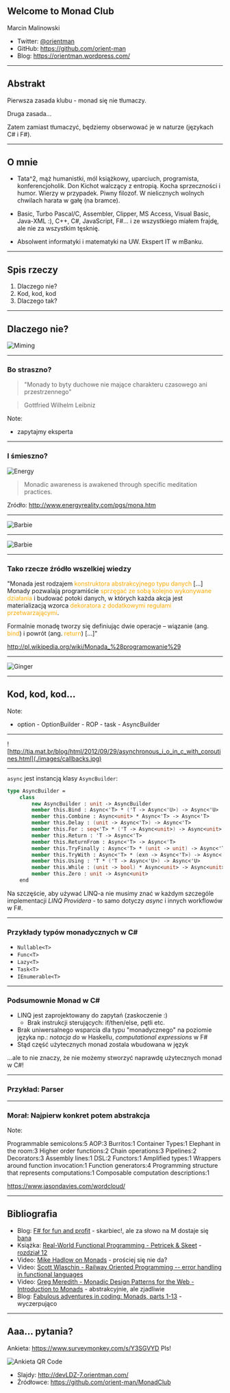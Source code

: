 ﻿## Welcome to Monad Club

Marcin Malinowski

- Twitter: [@orientman](https://twitter.com/orientman)
- GitHub: https://github.com/orient-man
- Blog: https://orientman.wordpress.com/

---

## Abstrakt

Pierwsza zasada klubu - monad się nie tłumaczy.

Druga zasada...

Zatem zamiast tłumaczyć, będziemy obserwować je w naturze (językach C# i F#).

---

## O mnie

- Tata^2, mąż humanistki, mól książkowy, uparciuch, programista, konferencjoholik.  Don Kichot walczący z entropią. Kocha sprzeczności i humor. Wierzy w przypadek. Piwny filozof. W nielicznych wolnych chwilach harata w gałę (na bramce).

- Basic, Turbo Pascal/C, Assembler, Clipper, MS Access, Visual Basic, Java-XML :), C++, C#, JavaScript, F#...  i ze wszystkiego miałem frajdę, ale nie za wszystkim tęsknię.

- Absolwent informatyki i matematyki na UW. Ekspert IT w mBanku.

***

## Spis rzeczy

1. Dlaczego nie?
2. Kod, kod, kod
3. Dlaczego tak?

***

## Dlaczego nie?

![Miming](./images/miming.jpg)

***

### Bo straszno?

<!-- .slide: data-background="./images/skull.png" -->

> "Monady to byty duchowe nie mające charakteru czasowego ani przestrzennego"

> Gottfried Wilhelm Leibniz

Note:
 - zapytajmy eksperta

***

### I śmieszno?

![Energy](./images/ego_monad.gif)

> Monadic awareness is awakened through specific meditation practices.

Zródło: http://www.energyreality.com/pgs/mona.htm

***

<!-- .slide: style="top: -100px !important;" -->
![Barbie](./images/barbie_monad.png)

***

<!-- .slide: style="top: -100px !important;" -->
![Barbie](./images/teoria_kategorii.png)

***

### Tako rzecze źródło wszelkiej wiedzy

"Monada jest rodzajem <font color="#fa0">konstruktora abstrakcyjnego typu danych</font> [...] Monady pozwalają programiście <font color="#fa0">sprzęgać ze sobą kolejno wykonywane działania</font> i budować potoki danych, w których każda akcja jest materializacją wzorca <font color="#fa0">dekoratora z dodatkowymi regułami przetwarzającymi</font>.

Formalnie monadę tworzy się definiując dwie operacje – wiązanie (ang. <font color="#fa0">bind</font>) i powrót (ang. <font color="#fa0">return</font>) [...]"

http://pl.wikipedia.org/wiki/Monada_%28programowanie%29

---

<!-- .slide: data-transition="convex" -->
![Ginger](./images/ginger.jpeg)

***

## Kod, kod, kod...

Note:
 - option - OptionBuilder - ROP - task - AsyncBuilder

---

![http://tia.mat.br/blog/html/2012/09/29/asynchronous_i_o_in_c_with_coroutines.html](./images/callbacks.jpg)

---

``async`` jest instancją klasy ``AsyncBuilder``:

```fsharp
type AsyncBuilder =
    class
        new AsyncBuilder : unit -> AsyncBuilder
        member this.Bind : Async<'T> * ('T -> Async<'U>) -> Async<'U>
        member this.Combine : Async<unit> * Async<'T> -> Async<'T>
        member this.Delay : (unit -> Async<'T>) -> Async<'T>
        member this.For : seq<'T> * ('T -> Async<unit>) -> Async<unit>
        member this.Return : 'T -> Async<'T>
        member this.ReturnFrom : Async<'T> -> Async<'T>
        member this.TryFinally : Async<'T> * (unit -> unit) -> Async<'T>
        member this.TryWith : Async<'T> * (exn -> Async<'T>) -> Async<'T>
        member this.Using : 'T * ('T -> Async<'U>) -> Async<'U>
        member this.While : (unit -> bool) * Async<unit> -> Async<unit>
        member this.Zero : unit -> Async<unit>
    end
```

<!-- .element: class="fragment" -->
Na szczęście, aby używać LINQ-a nie musimy znać w każdym szczególe implementacji _LINQ Providera_ - to samo dotyczy _async_ i innych workflowów w F#.

***

### Przykłady typów monadycznych w C# ###

- ``Nullable<T>``
- ``Func<T>``
- ``Lazy<T>``
- ``Task<T>``
- ``IEnumerable<T>``

---

### Podsumownie Monad w C# ###

- LINQ jest zaprojektowany do zapytań (zaskoczenie :)
    - Brak instrukcji sterujących: if/then/else, pętli etc.
- Brak uniwersalnego wsparcia dla typu "monadycznego" na poziomie języka np.: _notacja do_ w Haskellu, _computational expressions_ w F#
- Stąd część użytecznych monad zostala wbudowana w język

<!-- .element: class="fragment" -->
...ale to nie znaczy, że nie możemy stworzyć naprawdę użytecznych monad w C#!

---

### Przykład: Parser

***

<!-- .slide: data-background="./images/wordle.png" style="top: -50px !important;" -->

### Morał: Najpierw konkret potem abstrakcja

Note:

Programmable semicolons:5
AOP:3
Burritos:1
Container Types:1
Elephant in the room:3
Higher order functions:2
Chain operations:3
Pipelines:2
Decorators:3
Assembly lines:1
DSL:2
Functors:1
Amplified types:1
Wrappers around function invocation:1
Function generators:4
Programming structure that represents computations:1
Composable computation descriptions:1

https://www.jasondavies.com/wordcloud/

***

## Bibliografia

- Blog: [F# for fun and profit](http://fsharpforfunandprofit.com/) - skarbiec!, ale za słowo na M dostaje się [bana](http://fsharpforfunandprofit.com/about/#banned)
- Książka: [Real-World Functional Programming - Petricek & Skeet](http://www.amazon.com/Real-World-Functional-Programming-With-Examples/dp/1933988924) - [rozdział 12](http://www.manning.com/petricek/SampleChapter12.pdf)
- Video: [Mike Hadlow on Monads](http://vimeo.com/21705972) - prościej się nie da?
- Video: [Scott Wlaschin - Railway Oriented Programming -- error handling in functional languages](http://vimeo.com/97344498)
- Video: [Greg Meredith - Monadic Design Patterns for the Web - Introduction to Monads](http://channel9.msdn.com/Series/C9-Lectures-Greg-Meredith-Monadic-Design-Patterns-for-the-Web/C9-Lectures-Greg-Meredith-Monadic-Design-Patterns-for-the-Web-Introduction-to-Monads) - abstrakcyjnie, ale zjadliwie
- Blog: [Fabulous adventures in coding: Monads, parts 1-13](http://ericlippert.com/category/monads/) - wyczerpująco

***

## Aaa... pytania?

Ankieta: https://www.surveymonkey.com/s/Y3SGVYD Pls!

![Ankieta QR Code](./images/ankieta-qrcode.png)

- Slajdy: http://devLDZ-7.orientman.com/
- Źródłowce: https://github.com/orient-man/MonadClub

